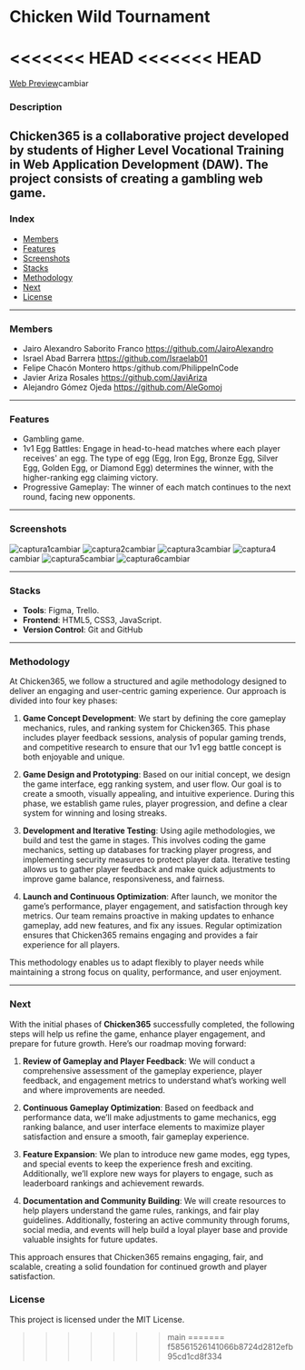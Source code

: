 # Chicken Wild Tournament
<<<<<<< HEAD
<<<<<<< HEAD
=======

[Web Preview]()cambiar

### Description

**Chicken365** is a collaborative project developed by students of Higher Level Vocational Training in Web Application Development (DAW). The project consists of creating a gambling web game.
---

### Index
- [Members](#members)
- [Features](#features)
- [Screenshots](#screenshots)
- [Stacks](#stacks)
- [Methodology](#methodology)
- [Next](#next)
- [License](#license)

---

### Members

- Jairo Alexandro Saborito Franco https://github.com/JairoAlexandro
- Israel Abad Barrera https://github.com/Israelab01
- Felipe Chacón Montero https:/github.com/PhilippeInCode
- Javier Ariza Rosales https://github.com/JaviAriza
- Alejandro Gómez Ojeda https://github.com/AleGomoj

---

### Features

- Gambling game.
- 1v1 Egg Battles: Engage in head-to-head matches where each player receives' an egg. The type of egg (Egg, Iron Egg, Bronze Egg, Silver Egg, Golden Egg, or Diamond Egg) determines the winner, with the higher-ranking egg claiming victory.
- Progressive Gameplay: The winner of each match continues to the next round, facing new opponents.

---

### Screenshots

![captura1]()cambiar
![captura2]()cambiar
![captura3]()cambiar
![captura4]()cambiar
![captura5]()cambiar
![captura6]()cambiar


---

### Stacks

- **Tools**: Figma, Trello.
- **Frontend**: HTML5, CSS3, JavaScript.
- **Version Control**: Git and GitHub

---

### Methodology

At Chicken365, we follow a structured and agile methodology designed to deliver an engaging and user-centric gaming experience. Our approach is divided into four key phases:

1. **Game Concept Development**: We start by defining the core gameplay mechanics, rules, and ranking system for Chicken365. This phase includes player feedback sessions, analysis of popular gaming trends, and competitive research to ensure that our 1v1 egg battle concept is both enjoyable and unique.

2. **Game Design and Prototyping**: Based on our initial concept, we design the game interface, egg ranking system, and user flow. Our goal is to create a smooth, visually appealing, and intuitive experience. During this phase, we establish game rules, player progression, and define a clear system for winning and losing streaks.

3. **Development and Iterative Testing**: Using agile methodologies, we build and test the game in stages. This involves coding the game mechanics, setting up databases for tracking player progress, and implementing security measures to protect player data. Iterative testing allows us to gather player feedback and make quick adjustments to improve game balance, responsiveness, and fairness.

4. **Launch and Continuous Optimization**: After launch, we monitor the game’s performance, player engagement, and satisfaction through key metrics. Our team remains proactive in making updates to enhance gameplay, add new features, and fix any issues. Regular optimization ensures that Chicken365 remains engaging and provides a fair experience for all players.

This methodology enables us to adapt flexibly to player needs while maintaining a strong focus on quality, performance, and user enjoyment.

---

### Next

With the initial phases of **Chicken365** successfully completed, the following steps will help us refine the game, enhance player engagement, and prepare for future growth. Here’s our roadmap moving forward:

1. **Review of Gameplay and Player Feedback**: We will conduct a comprehensive assessment of the gameplay experience, player feedback, and engagement metrics to understand what’s working well and where improvements are needed.

2. **Continuous Gameplay Optimization**: Based on feedback and performance data, we’ll make adjustments to game mechanics, egg ranking balance, and user interface elements to maximize player satisfaction and ensure a smooth, fair gameplay experience.

3. **Feature Expansion**: We plan to introduce new game modes, egg types, and special events to keep the experience fresh and exciting. Additionally, we’ll explore new ways for players to engage, such as leaderboard rankings and achievement rewards.

4. **Documentation and Community Building**: We will create resources to help players understand the game rules, rankings, and fair play guidelines. Additionally, fostering an active community through forums, social media, and events will help build a loyal player base and provide valuable insights for future updates.

This approach ensures that Chicken365 remains engaging, fair, and scalable, creating a solid foundation for continued growth and player satisfaction.


### License

This project is licensed under the MIT License.
>>>>>>> main
=======
>>>>>>> f58561526141066b8724d2812efb95cd1cd8f334